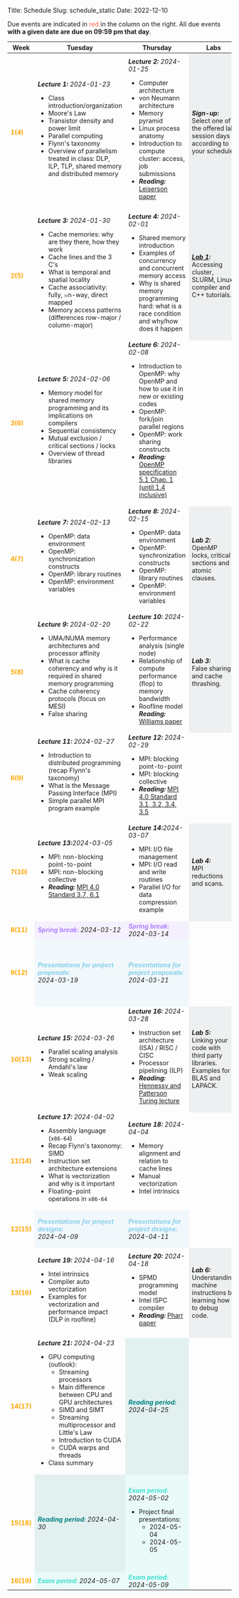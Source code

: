 Title: Schedule
Slug: schedule_static
Date: 2022-12-10

<!-- 0. Fix column widths to
<colgroup>
<col style="width:8%">
<col style="width:30%">
<col style="width:30%">
<col style="width:12%">
<col style="width:20%">
</colgroup>
-->
<!-- 1. remove page spanning <section> tags and corresponding tables. Make one
        continuous table -->
<!-- 2. set all font-size=100% -->
<!-- Use this command: :%s/font-size:[0-9]\+%/font-size:100%/g -->

Due events are indicated in <span style="color:tomato">red</span> in the column on the right. All due events **with a given date are due on 09:59 pm that day**.

<!-- Syllabus page 1 -->
<table style="width:100%;font-size:100%">
<!-- Table config -->

<colgroup>
<col style="width:8%">
<col style="width:30%">
<col style="width:30%">
<col style="width:12%">
<col style="width:20%">
</colgroup>

<thead>
<tr>
<th>Week</th>
<th>Tuesday</th>
<th>Thursday</th>
<th>Labs</th>
<th>Events</th>
</tr>
</thead>

<tbody>
<tr style="font-size:100%">
    <td>
        <strong style="color:orange">1(4)</strong></td>
        <td><strong><em>Lecture 1:</em></strong> <em>2024-01-23</em>
        <br>
        <ul style="font-size:100%">
            <li>Class introduction/organization</li>
            <li>Moore's Law</li>
            <li>Transistor density and power limit</li>
            <li>Parallel computing</li>
            <li>Flynn's taxonomy</li>
            <li>Overview of parallelism treated in class: DLP, ILP, TLP, shared memory and distributed memory</li>
        </ul>
    </td>
    <td>
        <strong><em>Lecture 2:</em></strong> <em>2024-01-25</em>
        <br>
        <ul style="font-size:100%">
            <li>Computer architecture</li>
            <li>von Neumann architecture</li>
            <li>Memory pyramid</li>
            <li>Linux process anatomy</li>
            <li>Introduction to compute cluster: access, job submissions</li>
            <li>
                <strong><em>Reading:</em></strong> <a href="https://canvas.harvard.edu/files/19265061/download?download_frd=1" target="_blank">Leiserson paper</a>
            </li>
        </ul>
    </td>
    <td style="background-color: rgba(101, 123, 131, 0.1);">
        <strong><em>Sign-up:</em></strong>
        <p style="margin-top:0;margin-bottom:0;font-size:100%"> Select one of the offered lab session days according to your schedule</p>
    </td>
    <td style="background-color: rgba(154, 205, 50, 0.1);">
        <strong><em>Note:</em></strong>
        <p style="margin-top:0;margin-bottom:0;font-size:100%">
            The "<strong><em>Reading</em></strong>" assignments are relevant for the lecture and due <strong><em>on the day of the lecture!</em></strong>
        </p>
        <ol style="font-size:100%">
            <li>
                <span style="color:tomato">
                    Complete the  <a href="https://canvas.harvard.edu/courses/128330/assignments/796230" target="_blank">CS 205: C++ Survey</a>
                    <br>(2024-01-23)
                </span>
            </li>
            <li>
                <span style="color:tomato">
                    Lab section preferences submitted on <a href="https://docs.google.com/spreadsheets/d/1w9WryKCfZ--RGjEujGyqUGi36t-x5X79A_v0mTyAI64/edit?usp=sharing" target="_blank">this spreadsheet</a>
                    <br>(2024-01-26)
                </span>
            </li>
        </ol>
    </td>
</tr>

<tr style="font-size:100%">
    <td><strong style="color:orange">2(5)</strong></td>
    <td>
        <strong><em>Lecture 3:</em></strong> <em>2024-01-30</em>
        <br>
        <ul style="font-size:100%">
            <li>Cache memories: why are they there, how they work</li>
            <li>Cache lines and the 3 C's</li>
            <li>What is temporal and spatial locality</li>
            <li>Cache associativity: fully, <span class="katex"><span class="katex-mathml"><math xmlns="http://www.w3.org/1998/Math/MathML"><semantics><mrow><mi>n</mi></mrow><annotation encoding="application/x-tex">n</annotation></semantics></math></span><span aria-hidden="true" class="katex-html"><span class="base"><span class="strut" style="height:0.43056em;vertical-align:0em;"></span><span class="mord mathdefault">n</span></span></span></span>-way, direct mapped</li>
            <li>Memory access patterns (differences row-major / column-major)</li>
        </ul>
    </td>
    <td>
        <strong><em>Lecture 4:</em></strong> <em>2024-02-01</em>
        <br>
        <ul style="font-size:100%">
            <li>Shared memory introduction</li>
            <li>Examples of concurrency and concurrent memory access</li>
            <li>Why is shared memory programming hard: what is a race condition and why/how does it happen</li>
        </ul>
    </td>
    <td style="background-color: rgba(101, 123, 131, 0.1);">
        <strong><em><a href="https://code.harvard.edu/CS205/main/raw/main/lab/lab1/lab1.pdf" target="_blank">Lab 1</a>:</em></strong>
        <p style="margin-top:0;margin-bottom:0;font-size:100%">Accessing cluster, SLURM, Linux, compiler and C++ tutorials.</p>
    </td>
    <td style="background-color: rgba(154, 205, 50, 0.1);">
        <br>
        <ol style="font-size:100%">
        <li>
            <span style="color:tomato">Quiz 1<br>(2024-02-02)</span>
        </li>
        <li>
            <span style="color:yellowgreen">HW1 release<br>(2024-01-30)</span>
        </li>
        </ol>
    </td>
</tr>

<tr style="font-size:100%">
    <td>
        <strong style="color:orange">3(6)</strong>
    </td>
    <td>
        <strong><em>Lecture 5:</em></strong> <em>2024-02-06</em>
        <br>
        <ul style="font-size:100%">
            <li>Memory model for shared memory programming and its implications on compilers</li>
            <li>Sequential consistency</li>
            <li>Mutual exclusion / critical sections / locks</li>
            <li>Overview of thread libraries</li>
        </ul>
    </td>
    <td>
        <strong><em>Lecture 6:</em></strong> <em>2024-02-08</em>
        <br>
        <ul style="font-size:100%">
            <li>Introduction to OpenMP: why OpenMP and how to use it in new or existing codes</li>
            <li>OpenMP: fork/join parallel regions</li>
            <li>OpenMP: work sharing constructs</li>
            <li><strong><em>Reading:</em></strong> <a href="https://code.harvard.edu/CS205/main/raw/main/reading/02_OpenMP_spec_v51.pdf" target="_blank">OpenMP specification 5.1 Chap. 1 (until 1.4 inclusive)</a> </li>
        </ul>
    </td>
    <td></td>
    <td style="background-color: rgba(154, 205, 50, 0.1);">
        <br>
        <ol style="font-size:100%">
        <li>
            <span style="color:tomato"> <a href="https://www.gradescope.com/courses/711577/assignments/3988469" target="_blank">Lab 1 due </a> <br>(2024-02-09)</span>
        </li>
        <li>
            <span style="color:tomato">Project team formation due<br>(2024-02-06)</span>
        </li>
        </ol>
    </td>
</tr>

<tr style="font-size:100%">
    <td>
        <strong style="color:orange">4(7)</strong>
    </td>
    <td>
        <strong><em>Lecture 7:</em></strong> <em>2024-02-13</em>
        <br>
        <ul style="font-size:100%">
            <li>OpenMP: data environment</li>
            <li>OpenMP: synchronization constructs</li>
            <li>OpenMP: library routines</li>
            <li>OpenMP: environment variables</li>
        </ul>
    </td>
    <td>
        <strong><em>Lecture 8:</em></strong> <em>2024-02-15</em>
        <br>
        <ul style="font-size:100%">
            <li>OpenMP: data environment</li>
            <li>OpenMP: synchronization constructs</li>
            <li>OpenMP: library routines</li>
            <li>OpenMP: environment variables</li>
        </ul>
    </td>
    <td style="background-color: rgba(101, 123, 131, 0.1);">
        <strong><em>Lab 2:</em></strong>
        <p style="margin-top:0;margin-bottom:0;font-size:100%"> OpenMP locks, critical sections and atomic clauses. </p>
    </td>
    <td style="background-color: rgba(154, 205, 50, 0.1);">
        <br>
        <ol style="font-size:100%">
            <li><span style="color:tomato">HW1 due<br>(2024-02-13)</span></li>
            <li><span style="color:yellowgreen">HW2 release<br>(2024-02-13)</span></li>
            <li><span style="color:tomato">Quiz 2<br>(2024-02-16)</span></li>
        </ol>
    </td>
</tr>

<tr style="font-size:100%">
    <td>
    <strong style="color:orange">5(8)</strong>
    </td>
    <td><strong><em>Lecture 9:</em></strong> <em>2024-02-20</em>
        <br>
        <ul style="font-size:100%">
            <li>UMA/NUMA memory architectures and processor affinity</li>
            <li>What is cache coherency and why is it required in shared memory programming</li>
            <li>Cache coherency protocols (focus on MESI)</li>
            <li>False sharing</li>
        </ul>
    </td>
    <td>
        <strong><em>Lecture 10:</em></strong> <em>2024-02-22</em>
        <ul style="font-size:100%">
            <li>Performance analysis (single node)</li>
            <li>Relationship of compute performance (flop) to memory bandwidth</li>
            <li>Roofline model</li>
            <strong><em>Reading:</em></strong> <a href="https://code.harvard.edu/CS205/main/raw/main/reading/03_williams2009a.pdf" target="_blank">Williams paper</a>
        </ul>
    </td>
    <td style="background-color: rgba(101, 123, 131, 0.1);">
        <strong><em>Lab 3:</em></strong>
        <p style="margin-top:0;margin-bottom:0;font-size:100%"> False sharing and cache thrashing. </p>
    </td>
    <td style="background-color: rgba(154, 205, 50, 0.1);">
        <br>
        <ol style="font-size:100%">
            <li><span style="color:tomato"> Lab 2 due<br>(2024-02-23)</span></li>
            <li><span style="color:tomato">Project high-level description due<br>(2024-02-20)</span>
            </li>
        </ol>
    </td>
</tr>

<tr style="font-size:100%">
    <td>
        <strong style="color:orange">6(9)</strong>
    </td>
    <td>
        <strong><em>Lecture 11:</em></strong> <em>2024-02-27</em>
        <br>
        <ul style="font-size:100%">
            <li>Introduction to distributed programming (recap Flynn's taxonomy)</li>
            <li>What is the Message Passing Interface (MPI)</li>
            <li>Simple parallel MPI program example</li>
        </ul>
    </td>
    <td>
        <strong><em>Lecture 12:</em></strong> <em>2024-02-29</em>
        <br>
        <ul style="font-size:100%">
            <li>MPI: blocking point-to-point</li>
            <li>MPI: blocking collective</li>
            <li>
                <strong><em>Reading:</em></strong> <a href="https://code.harvard.edu/CS205/main/raw/main/manuals/mpi40-report.pdf" target="_blank"> MPI 4.0 Standard 3.1, 3.2, 3.4, 3.5</a>
            </li>
        </ul>
    </td>
    <td></td>
    <td style="background-color: rgba(154, 205, 50, 0.1);">
        <ol style="font-size:100%">
            <li><span style="color:tomato"> Lab 3 due<br>(2024-03-01)</span></li>
        </ol>
    </td>
</tr>

<tr style="font-size:100%">
    <td>
        <strong style="color:orange">7(10)</strong>
    </td>
    <td>
        <strong><em>Lecture 13:</em></strong><em>2024-03-05</em>
        <br>
        <ul style="font-size:100%">
            <li>MPI: non-blocking point-to-point</li>
            <li>MPI: non-blocking collective</li>
            <li><strong><em>Reading:</em></strong> <a href="https://code.harvard.edu/CS205/main/raw/main/manuals/mpi40-report.pdf" target="_blank">MPI 4.0 Standard 3.7, 6.1</a></li>
        </ul>
    </td>
    <td>
        <strong><em>Lecture 14:</em></strong><em>2024-03-07</em>
        <br>
        <ul style="font-size:100%">
            <li>MPI: I/O file management</li>
            <li>MPI: I/O read and write routines</li>
            <li>Parallel I/O for data compression example</li>
        </ul>
    </td>
    <td style="background-color: rgba(101, 123, 131, 0.1);">
        <strong><em>Lab 4:</em></strong>
        <p style="margin-top:0;margin-bottom:0;font-size:100%"> MPI reductions and scans. </p>
    </td>
    <td style="background-color: rgba(154, 205, 50, 0.1);">
        <br>
        <ol style="font-size:100%">
            <li><span style="color:tomato">HW2 due<br>(2024-03-05)</span></li>
            <li> <span style="color:yellowgreen">HW3 release<br>(2024-03-05)</span></li>
            <li><span style="color:tomato">Quiz 3<br>(2024-03-08)</span></li>
        </ol>
    </td>
</tr>

<tr style="font-size:100%">
    <td>
        <strong style="color:orange">8(11)</strong>
    </td>
    <td style="background-color: rgba(174, 129, 255, 0.1);">
        <strong style="color:rgba(174, 129, 255,
        1)"><em>Spring break:</em></strong> <em>2024-03-12</em>
    </td>
    <td style="background-color: rgba(174, 129, 255, 0.1);">
        <strong style="color:rgba(174, 129, 255,
        1)"><em>Spring break:</em></strong> <em>2024-03-14</em>
    </td>
    <td></td>
    <td style="background-color: rgba(154, 205, 50, 0.1);"></td>
</tr>

<tr style="font-size:100%">
    <td>
        <strong style="color:orange">9(12)</strong>
        </td>
        <td style="background-color: rgba(135, 206, 235, 0.1);">
        <strong style="color:skyblue"><em>Presentations for project proposals:</em></strong>
        <br>
        <em>2024-03-19</em>
    </td>
    <td style="background-color: rgba(135, 206, 235, 0.1);">
        <strong style="color:skyblue"><em>Presentations for project proposals:</em></strong>
        <br>
        <em>2024-03-21</em>
    </td>
    <td></td>
    <td style="background-color: rgba(154, 205, 50, 0.1);">
        <br>
        <ol style="font-size:100%">
            <li>
                <span style="color:tomato"> Lab 4 due
                <br>(2024-03-15)</span></li>
            <li>
                <span style="color:tomato">Project proposals due </span>
            </li>
        </ol>
    </td>
</tr>

<tr style="font-size:100%">
    <td>
        <strong style="color:orange">10(13)</strong>
    </td>
    <td>
        <strong><em>Lecture 15:</em></strong> <em>2024-03-26</em>
        <br>
        <ul style="font-size:100%">
            <li>Parallel scaling analysis</li>
            <li>Strong scaling / Amdahl's law</li>
            <li>Weak scaling</li>
        </ul>
    </td>
    <td>
        <strong><em>Lecture 16:</em></strong> <em>2024-03-28</em>
        <br>
        <ul style="font-size:100%">
            <li>Instruction set architecture (ISA) / RISC / CISC</li>
            <li>Processor pipelining (ILP)</li>
            <li>
                <strong><em>Reading:</em></strong> <a href="https://code.harvard.edu/CS205/main/raw/main/reading/04_hennessy2019a.pdf" target="_blank">Hennessy and Patterson Turing lecture</a>
            </li>
        </ul>
    </td>
    <td style="background-color: rgba(101, 123, 131, 0.1);">
        <strong><em>Lab 5:</em></strong>
        <p style="margin-top:0;margin-bottom:0;font-size:100%">Linking your code with third party libraries.  Examples for BLAS and LAPACK.</p>
    </td>
    <td style="background-color: rgba(154, 205, 50, 0.1);">
        <br>
        <ol style="font-size:100%">
            <li><span style="color:tomato">HW3 due<br>(2024-03-26)</span></li>
            <li><span style="color:yellowgreen">HW4 release<br>(2024-03-26)</span></li>
        </ol>
    </td>
</tr>

<tr style="font-size:100%">
    <td>
        <strong style="color:orange">11(14)</strong>
    </td>
    <td>
        <strong><em>Lecture 17:</em></strong> <em>2024-04-02</em>
        <br>
        <ul style="font-size:100%">
            <li>Assembly language (<code>x86-64</code>)</li>
            <li>Recap Flynn's taxonomy: SIMD</li>
            <li>Instruction set architecture extensions</li>
            <li>What is vectorization and why is it important </li>
            <li>Floating-point operations in <code>x86-64</code></li>
        </ul>
    </td>
    <td>
        <strong><em>Lecture 18:</em></strong> <em>2024-04-04</em>
        <br>
        <ul style="font-size:100%">
            <li>Memory alignment and relation to cache lines</li>
            <li>Manual vectorization</li>
            <li>Intel intrinsics</li>
        </ul>
    </td>
    <td></td>
    <td style="background-color: rgba(154, 205, 50, 0.1);">
        <br>
        <ol style="font-size:100%">
        <li><span style="color:tomato">
                Lab 5 due
                <br>(2024-04-05)</span>
        </li>
        </ol>
    </td>
</tr>

<tr style="font-size:100%">
    <td>
        <strong style="color:orange">12(15)</strong>
    </td>
    <td style="background-color: rgba(135, 206, 235, 0.1);">
        <strong style="color:skyblue"><em>Presentations for project designs:</em></strong>
        <br>
        <em>2024-04-09</em>
    </td>
    <td style="background-color: rgba(135, 206, 235, 0.1);">
        <strong style="color:skyblue"><em>Presentations for project designs:</em></strong>
        <br>
        <em>2024-04-11</em>
    </td>
    <td></td>
    <td style="background-color: rgba(154, 205, 50, 0.1);">
        <br>
        <ol style="font-size:100%">
            <li>
                <span style="color:tomato">Project designs due</span>
            </li>
        </ol>
    </td>
</tr>

<tr style="font-size:100%">
    <td>
        <strong style="color:orange">13(16)</strong>
    </td>
    <td>
        <strong><em>Lecture 19:</em></strong> <em>2024-04-16</em>
        <br>
        <ul style="font-size:100%">
            <li>Intel intrinsics</li>
            <li>Compiler auto vectorization</li>
            <li>Examples for vectorization and performance impact (DLP in roofline)</li>
        </ul>
    </td>
    <td>
        <strong><em>Lecture 20:</em></strong> <em>2024-04-18</em>
        <br>
        <ul style="font-size:100%">
            <li>SPMD programming model</li>
            <li>Intel ISPC compiler</li>
            <li><strong><em>Reading:</em></strong> <a href="https://code.harvard.edu/CS205/main/raw/main/reading/05_pharr2012a.pdf" target="_blank">Pharr paper</a></li>
        </ul>
    </td>
    <td style="background-color: rgba(101, 123, 131, 0.1);">
        <strong><em>Lab 6:</em></strong>
        <p style="margin-top:0;margin-bottom:0;font-size:100%">Understanding machine instructions by learning how to debug code.</p>
    </td>
    <td style="background-color: rgba(154, 205, 50, 0.1);">
        <br>
        <ol style="font-size:100%">
            <li><span style="color:tomato">HW4 due<br>(2024-04-16)</span></li>
            <li><span style="color:yellowgreen">HW5 release<br>(2024-04-16)</span></li>
            <li><span style="color:tomato">Quiz 4<br>(2024-02-19)</span></li>
        </ol>
    </td>
</tr>

<tr style="font-size:100%">
    <td>
        <strong style="color:orange">14(17)</strong>
    </td>
        <td><strong><em>Lecture 21:</em></strong> <em>2024-04-23</em>
        <br>
        <ul style="font-size:100%">
        <li>GPU computing (outlook):
            <ul>
                <li>Streaming processors</li>
                <li>Main difference between CPU and GPU architectures</li>
                <li>SIMD and SIMT</li>
                <li>Streaming multiprocessor and Little's Law</li>
                <li>Introduction to CUDA</li>
                <li>CUDA warps and threads</li>
            </ul>
        </li>
        <li>Class summary</li>
        </ul>
    </td>
    <td style="background-color: rgba(0, 128, 128, 0.1);">
        <strong style="color:teal"><em>Reading period:</em></strong> <em>2024-04-25</em>
    </td>
    <td></td>
    <td style="background-color: rgba(154, 205, 50, 0.1);">
        <br>
        <ol style="font-size:100%">
            <li><span style="color:tomato">HW5 due<br>(2024-04-28)</span></li>
            <li><span style="color:tomato">Lab 6 due<br>(2024-04-26)</span></li>
        </ol>
    </td>
</tr>

<tr style="font-size:100%">
    <td>
        <strong style="color:orange">15(18)</strong>
    </td>
    <td style="background-color: rgba(0, 128, 128, 0.1);">
        <strong style="color:teal"><em>Reading period:</em></strong> <em>2024-04-30</em></td>
    <td style="background-color: rgba(64, 224, 208, 0.1);">
        <strong style="color:turquoise"><em>Exam period:</em></strong> <em>2024-05-02</em>
        <br>
        <ul style="font-size:100%">
            <li>Project final presentations:
            <ul>
                <li>2024-05-04</li>
                <li>2024-05-05</li>
            </ul>
            </li>
        </ul>
    </td>
    <td></td>
    <td style="background-color: rgba(154, 205, 50, 0.1);">
        <br>
        <ol style="font-size:100%">
        <li>
            <span style="color:tomato">Project deliverables due
                <br>(2024-05-02 8:00 AM)
            </span>
        </li>
        <li>
            <span style="color:tomato">Project final presentations due
            <br>(2024-05-02/03)</span>
        </li>
        </ol>
    </td>
</tr>

<tr style="font-size:100%">
    <td>
        <strong style="color:orange">16(19)</strong>
    </td>
    <td style="background-color: rgba(64, 224, 208, 0.1);">
        <strong style="color:turquoise"><em>Exam period:</em></strong> <em>2024-05-07</em>
    </td>
    <td style="background-color: rgba(64, 224, 208, 0.1);">
        <strong style="color:turquoise"><em>Exam period:</em></strong> <em>2024-05-09</em>
    </td>
    <td></td>
        <td style="background-color: rgba(154, 205, 50, 0.1);"></td>
</tr>

</table>

